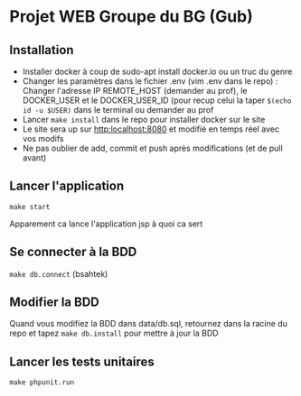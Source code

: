 # Projet WEB Groupe du BG (Gub)

## Installation
* Installer docker à coup de sudo-apt install docker.io ou un truc du genre
* Changer les paramètres dans le fichier .env (vim .env dans le repo) : Changer l'adresse IP REMOTE\_HOST (demander au prof), le DOCKER\_USER et le DOCKER\_USER\_ID (pour recup celui la taper `$(echo id -u $USER)` dans le terminal ou demander au prof
* Lancer `make install` dans le repo pour installer docker sur le site
* Le site sera up sur [http:localhost:8080](http:localhost:8080) et modifié en temps réel avec vos modifs
* Ne pas oublier de add, commit et push après modifications (et de pull avant)

## Lancer l'application
`make start`

Apparement ca lance l'application jsp à quoi ca sert

## Se connecter à la BDD
`make db.connect` (bsahtek)

## Modifier la BDD

Quand vous modifiez la BDD dans data/db.sql, retournez dans la racine du repo et tapez `make db.install` pour mettre à jour la BDD

## Lancer les tests unitaires
`make phpunit.run`
